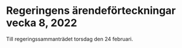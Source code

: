 # Regeringens ärendeförteckningar vecka 8, 2022

Till regeringssammanträdet torsdag den 24 februari.
